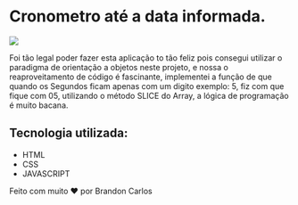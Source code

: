 # Cronometro até a data informada.

<img src="cronometroAteDataRequerida.gif">

<p>Foi tão legal poder fazer esta aplicação to tão feliz pois consegui utilizar o paradigma de orientação a objetos neste projeto, e nossa o reaproveitamento de código é fascinante,
implementei a função de que quando os Segundos ficam apenas com um digito exemplo: 5, fiz com que fique com 05, utilizando o método SLICE do Array, a lógica de programação é muito bacana.</p>

## Tecnologia utilizada:
- HTML
- CSS
- JAVASCRIPT

<p>Feito com muito ❤️ por Brandon Carlos</p>
